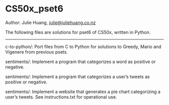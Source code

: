 # CS50x_pset6
Author: Julie Huang, julie@juliehuang.co.nz

The following files are solutions for pset6 of CS50x, written in Python.

_____________________________________________________________________________

c-to-python/: Port files from C to Python for solutions to Greedy, Mario and Vigenere from previous psets.

sentiments/: Implement a program that categorizes a word as positive or negative.

sentiments/: Implement a program that categorizes a user’s tweets as positive or negative.

sentiments/: Implement a website that generates a pie chart categorizing a user’s tweets.
See instructions.txt for operational use.
